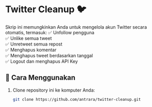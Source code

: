 # Twitter Cleanup 🐦

Skrip ini memungkinkan Anda untuk mengelola akun Twitter secara otomatis, termasuk:
✅ Unfollow pengguna  
✅ Unlike semua tweet  
✅ Unretweet semua repost  
✅ Menghapus komentar  
✅ Menghapus tweet berdasarkan tanggal  
✅ Logout dan menghapus API Key  

## 📌 Cara Menggunakan
1. Clone repository ini ke komputer Anda:
   ```sh
   git clone https://github.com/antrara/twitter-cleanup.git
